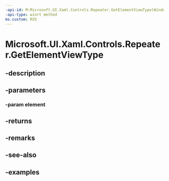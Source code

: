 ```yaml
---
-api-id: M:Microsoft.UI.Xaml.Controls.Repeater.GetElementViewType(Windows.UI.Xaml.UIElement)
-api-type: winrt method
ms.custom: RS5
---
```


<!-- Method syntax.
public string Repeater.GetElementViewType(UIElement element)
-->

# Microsoft.UI.Xaml.Controls.Repeater.GetElementViewType

## -description

## -parameters
### -param element

## -returns

## -remarks

## -see-also

## -examples

